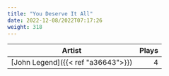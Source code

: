```yaml
---
title: "You Deserve It All"
date: 2022-12-08/2022T07:17:26
weight: 318
---
```




 Artist | Plays 
----- | -----:
[John Legend]({{< ref "a36643">}}) | 4
